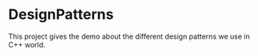 # DesignPatterns

This project gives the demo about the different design patterns we use in C++ world. 